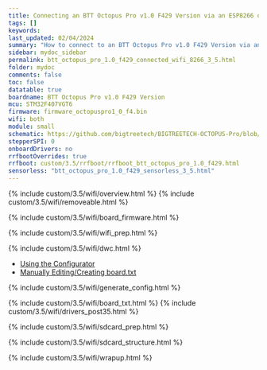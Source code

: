```yaml
---
title: Connecting an BTT Octopus Pro v1.0 F429 Version via an ESP8266 or ESP32 WiFi Adapter in RRF 3.5.0 Onwards
tags: []
keywords: 
last_updated: 02/04/2024
summary: "How to connect to an BTT Octopus Pro v1.0 F429 Version via an ESP8266 or ESP32 WiFi Adapter"
sidebar: mydoc_sidebar
permalink: btt_octopus_pro_1.0_f429_connected_wifi_8266_3_5.html
folder: mydoc
comments: false
toc: false
datatable: true
boardname: BTT Octopus Pro v1.0 F429 Version
mcu: STM32F407VGT6
firmware: firmware_octopuspro1_0_f4.bin
wifi: both
module: small
schematic: https://github.com/bigtreetech/BIGTREETECH-OCTOPUS-Pro/blob/master/Hardware/BIGTREETECH%20Octopus%20Pro_SCH.pdf
stepperSPI: 0
onboardDrivers: no
rrfbootOverrides: true
rrfboot: custom/3.5/rrfboot/rrfboot_btt_octopus_pro_1.0_f429.html
sensorless: "btt_octopus_pro_1.0_f429_sensorless_3_5.html"
---
```


{% include custom/3.5/wifi/overview.html %}
{% include custom/3.5/wifi/removeable.html %}

{% include custom/3.5/wifi/board_firmware.html %}

{% include custom/3.5/wifi/wifi_prep.html %}

{% include custom/3.5/wifi/dwc.html %}

<ul id="profileTabs" class="nav nav-tabs">
    <li class="active"><a class="noCrossRef" href="#generate" data-toggle="tab">Using the Configurator</a></li>
    <li><a class="noCrossRef" href="#manualpost35" data-toggle="tab">Manually Editing/Creating board.txt</a></li>
</ul>
  <div class="tab-content">
<div role="tabpanel" class="tab-pane active" id="generate" markdown="1">

{% include custom/3.5/wifi/generate_config.html %}

</div>

<div role="tabpanel" class="tab-pane" id="manualpost35" markdown="1">

{% include custom/3.5/wifi/board_txt.html %}
{% include custom/3.5/wifi/drivers_post35.html %}

</div>

</div>

{% include custom/3.5/wifi/sdcard_prep.html %}

{% include custom/3.5/wifi/sdcard_structure.html %}

{% include custom/3.5/wifi/wrapup.html %}
